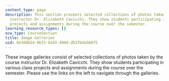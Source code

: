 ```yaml
---
content_type: page
description: This section presents selected collections of photos taken by the course
  instructor Dr. Elizabeth Cavicchi. They show students participating in various class
  projects and assignments during the course over the semester.
learning_resource_types: []
ocw_type: CourseSection
title: Image Galleries
uid: 0e3d9b14-9b72-6a55-496d-db37bda5b6f5
---
```


These image galleries consist of selected collections of photos taken by the course instructor Dr. Elizabeth Cavicchi. They show students participating in various class projects and assignments during the course over the semester. Please use the links on the left to navigate through the galleries.